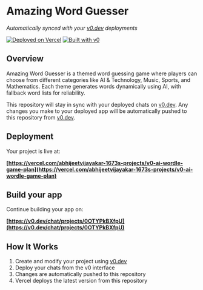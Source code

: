 # Amazing Word Guesser

*Automatically synced with your [v0.dev](https://v0.dev) deployments*

[![Deployed on Vercel](https://img.shields.io/badge/Deployed%20on-Vercel-black?style=for-the-badge&logo=vercel)](https://vercel.com/abhijeetvijayakar-1673s-projects/v0-ai-wordle-game-plan)
[![Built with v0](https://img.shields.io/badge/Built%20with-v0.dev-black?style=for-the-badge)](https://v0.dev/chat/projects/0OTYPkBXfpU)

## Overview

Amazing Word Guesser is a themed word guessing game where players can choose from different categories like AI & Technology, Music, Sports, and Mathematics. Each theme generates words dynamically using AI, with fallback word lists for reliability.

This repository will stay in sync with your deployed chats on [v0.dev](https://v0.dev).
Any changes you make to your deployed app will be automatically pushed to this repository from [v0.dev](https://v0.dev).

## Deployment

Your project is live at:

**[https://vercel.com/abhijeetvijayakar-1673s-projects/v0-ai-wordle-game-plan](https://vercel.com/abhijeetvijayakar-1673s-projects/v0-ai-wordle-game-plan)**

## Build your app

Continue building your app on:

**[https://v0.dev/chat/projects/0OTYPkBXfpU](https://v0.dev/chat/projects/0OTYPkBXfpU)**

## How It Works

1. Create and modify your project using [v0.dev](https://v0.dev)
2. Deploy your chats from the v0 interface
3. Changes are automatically pushed to this repository
4. Vercel deploys the latest version from this repository
